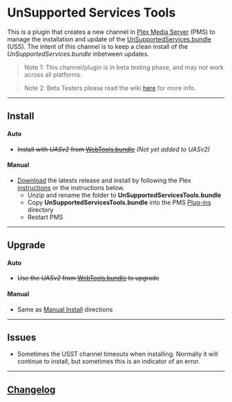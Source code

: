 UnSupported Services Tools
==========================

This is a plugin that creates a new channel in [Plex Media Server](https://plex.tv/) (PMS) to manage the installation and update of the [UnSupportedServices.bundle](https://github.com/Twoure/UnSupportedServices.bundle) (USS).  The intent of this channel is to keep a clean install of the _UnSupportedServices.bundle_ inbetween updates.

> Note 1: This channel/plugin is in beta testing phase, and may not work across all platforms.

> Note 2: Beta Testers please read the wiki [here](https://github.com/Twoure/UnSupportedServicesTools.bundle/wiki/Beta---Testing#welcome-beta-testers) for more info.

***
## Install

#### Auto
- ~~Install with _UASv2_ from [WebTools.bundle](https://github.com/dagalufh/WebTools.bundle)~~  _(Not yet added to UASv2)_

#### Manual

- [Download](https://github.com/Twoure/UnSupportedServicesTools.bundle/releases) the latests release and install by following the Plex [instructions](https://support.plex.tv/hc/en-us/articles/201187656-How-do-I-manually-install-a-channel-) or the instructions below.
  - Unzip and rename the folder to **UnSupportedServicesTools.bundle**
  - Copy **UnSupportedServicesTools.bundle** into the PMS [Plug-ins](https://support.plex.tv/hc/en-us/articles/201106098-How-do-I-find-the-Plug-Ins-folder-) directory
  - Restart PMS

***
## Upgrade

#### Auto
- ~~Use the _UASv2_ from [WebTools.bundle](https://github.com/dagalufh/WebTools.bundle) to upgrade~~

#### Manual
- Same as [Manual Install](#manual) directions

***
## Issues

- Sometimes the USST channel timeouts when installing. Normally it will continue to install, but sometimes this is an indicator of an error.

***
## [Changelog](Changelog.md#changelog)
